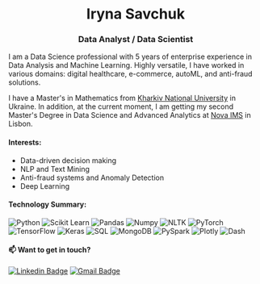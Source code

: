 <h1 align="center">Iryna Savchuk</h1>
<h3 align="center">Data Analyst / Data Scientist</h3>

I am a  Data Science professional with 5 years of enterprise experience in Data Analysis and Machine Learning. Highly versatile, I have worked in various domains: digital healthcare, e-commerce, autoML, and anti-fraud solutions.

I have a Master's in Mathematics from <a href="https://karazin.ua/en/" target="_blank">Kharkiv National University</a> in Ukraine. In addition, at the current moment, I am getting my second Master's Degree in Data Science and Advanced Analytics at <a href="https://www.novaims.unl.pt/en/" target="_blank">Nova IMS</a> in Lisbon.

<h4 align="left"> Interests: </h3>

- Data-driven decision making
- NLP and Text Mining
- Anti-fraud systems and Anomaly Detection
- Deep Learning

<h4 align="left"> Technology Summary: </h3>

![Python](https://img.shields.io/badge/-Python-000000?style=flat&logo=python)
![Scikit Learn](https://img.shields.io/badge/-Scikit%20Learn-black?style=flat-square&logo=scikit-learn)
![Pandas](https://img.shields.io/badge/-Pandas-black?style=flat-square&logo=Pandas)
![Numpy](https://img.shields.io/badge/-Numpy-black?style=flat-square&logo=Numpy)
![NLTK](https://img.shields.io/badge/-NLTK-black?style=flat-square&logo=Python)
![PyTorch](https://img.shields.io/badge/-PyTorch-black?style=flat-square&logo=PyTorch)
![TensorFlow](https://img.shields.io/badge/-TensorFlow-black?style=flat-square&logo=TensorFlow)
![Keras](https://img.shields.io/badge/-Keras-black?style=flat-square&logo=keras)
![SQL](https://img.shields.io/badge/-SQL-000000?style=flat&logo=mysql&logoColor=white)
![MongoDB](https://img.shields.io/badge/-MongoDB-black?style=flat-square&logo=MongoDB)
![PySpark](https://img.shields.io/badge/-PySpark-black?style=flat-square&logo=Apache%20Spark)
![Plotly](https://img.shields.io/badge/-Plotly-black?style=flat-square&logo=Plotly)
![Dash](https://img.shields.io/badge/-Dash-black?style=flat-square&logo=Dash)


<h4 align="left">📫 Want to get in touch?</h3>

[![Linkedin Badge](https://img.shields.io/badge/-LindkedIn-blue?style=flat-square&logo=Linkedin)](https://www.linkedin.com/in/iryna-savchuk/) 
[![Gmail Badge](https://img.shields.io/badge/-Gmail-D14836??style=flat-square&logo=Gmail&logoColor=white)](mailto:iryna.o.savchuk@gmail.com)
